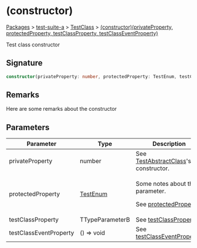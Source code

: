 # (constructor)

[Packages](/) > [test-suite-a](/test-suite-a/) > [TestClass](/test-suite-a/testclass-class/) > [(constructor)(privateProperty, protectedProperty, testClassProperty, testClassEventProperty)](/test-suite-a/testclass-class/_constructor_-constructor)

Test class constructor

<a id="_constructor_-signature"></a>

## Signature

```typescript
constructor(privateProperty: number, protectedProperty: TestEnum, testClassProperty: TTypeParameterB, testClassEventProperty: () => void);
```

<a id="_constructor_-remarks"></a>

## Remarks

Here are some remarks about the constructor

<a id="_constructor_-parameters"></a>

## Parameters

| Parameter | Type | Description |
| - | - | - |
| privateProperty | number | See [TestAbstractClass](/test-suite-a/testabstractclass-class/)'s constructor. |
| protectedProperty | [TestEnum](/test-suite-a/testenum-enum/) | <p>Some notes about the parameter.</p><p>See <a href="/test-suite-a/testabstractclass-class/protectedproperty-property">protectedProperty</a>.</p> |
| testClassProperty | TTypeParameterB | See [testClassProperty](/test-suite-a/testclass-class/testclassproperty-property). |
| testClassEventProperty | () => void | See [testClassEventProperty](/test-suite-a/testclass-class/testclasseventproperty-property). |
